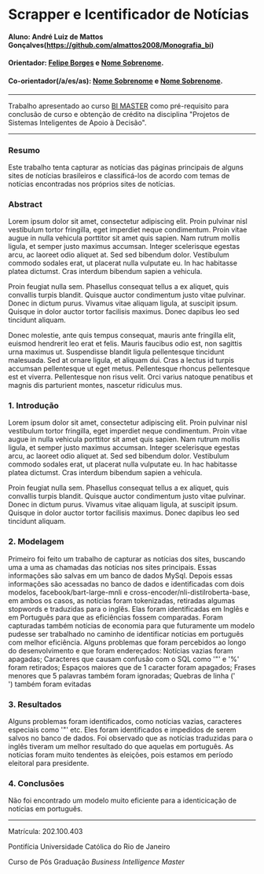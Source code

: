 <!-- antes de enviar a versão final, solicitamos que todos os comentários, colocados para orientação ao aluno, sejam removidos do arquivo -->
# Scrapper e Icentificador de Notícias

#### Aluno: André Luiz de Mattos Gonçalves(https://github.com/almattos2008/Monografia_bi)
#### Orientador: [Felipe Borges](https://github.com/FelipeBorgesC) e [Nome Sobrenome](https://github.com/link_do_github).
#### Co-orientador(/a/es/as): [Nome Sobrenome](https://github.com/link_do_github) e [Nome Sobrenome](https://github.com/link_do_github). <!-- caso não aplicável, remover esta linha -->

---

Trabalho apresentado ao curso [BI MASTER](https://ica.puc-rio.ai/bi-master) como pré-requisito para conclusão de curso e obtenção de crédito na disciplina "Projetos de Sistemas Inteligentes de Apoio à Decisão".


---

### Resumo

Este trabalho tenta capturar as notícias das páginas principais de alguns sites de notícias brasileiros e classificá-los de acordo com temas de notícias encontradas nos
próprios sites de notícias.

### Abstract <!-- Opcional! Caso não aplicável, remover esta seção -->

<!-- trocar o texto abaixo pelo resumo do trabalho, em inglês -->

Lorem ipsum dolor sit amet, consectetur adipiscing elit. Proin pulvinar nisl vestibulum tortor fringilla, eget imperdiet neque condimentum. Proin vitae augue in nulla vehicula porttitor sit amet quis sapien. Nam rutrum mollis ligula, et semper justo maximus accumsan. Integer scelerisque egestas arcu, ac laoreet odio aliquet at. Sed sed bibendum dolor. Vestibulum commodo sodales erat, ut placerat nulla vulputate eu. In hac habitasse platea dictumst. Cras interdum bibendum sapien a vehicula.

Proin feugiat nulla sem. Phasellus consequat tellus a ex aliquet, quis convallis turpis blandit. Quisque auctor condimentum justo vitae pulvinar. Donec in dictum purus. Vivamus vitae aliquam ligula, at suscipit ipsum. Quisque in dolor auctor tortor facilisis maximus. Donec dapibus leo sed tincidunt aliquam.

Donec molestie, ante quis tempus consequat, mauris ante fringilla elit, euismod hendrerit leo erat et felis. Mauris faucibus odio est, non sagittis urna maximus ut. Suspendisse blandit ligula pellentesque tincidunt malesuada. Sed at ornare ligula, et aliquam dui. Cras a lectus id turpis accumsan pellentesque ut eget metus. Pellentesque rhoncus pellentesque est et viverra. Pellentesque non risus velit. Orci varius natoque penatibus et magnis dis parturient montes, nascetur ridiculus mus.

### 1. Introdução

Lorem ipsum dolor sit amet, consectetur adipiscing elit. Proin pulvinar nisl vestibulum tortor fringilla, eget imperdiet neque condimentum. Proin vitae augue in nulla vehicula porttitor sit amet quis sapien. Nam rutrum mollis ligula, et semper justo maximus accumsan. Integer scelerisque egestas arcu, ac laoreet odio aliquet at. Sed sed bibendum dolor. Vestibulum commodo sodales erat, ut placerat nulla vulputate eu. In hac habitasse platea dictumst. Cras interdum bibendum sapien a vehicula.

Proin feugiat nulla sem. Phasellus consequat tellus a ex aliquet, quis convallis turpis blandit. Quisque auctor condimentum justo vitae pulvinar. Donec in dictum purus. Vivamus vitae aliquam ligula, at suscipit ipsum. Quisque in dolor auctor tortor facilisis maximus. Donec dapibus leo sed tincidunt aliquam.

### 2. Modelagem

Primeiro foi feito um trabalho de capturar as notícias dos sites, buscando uma a uma as chamadas das notícias nos sites principais. Essas informações são salvas em um banco de dados
MySql. 
Depois essas informações são acessadas no banco de dados e identificadas com dois modelos, facebook/bart-large-mnli e cross-encoder/nli-distilroberta-base, em ambos os casos, 
as notícias foram tokenizadas, retiradas algumas stopwords e traduzidas para o inglês. Elas foram identificadas em Inglês e em Português para que as eficiências fossem comparadas.
Foram capturadas também notícias de economia para que futuramente um modelo pudesse ser trabalhado no caminho de identificar notícias em português com melhor eficiência.
Alguns problemas que foram percebidos ao longo do desenvolvimento e que foram endereçados:
Notícias vazias foram apagadas;
Caracteres que causam confusão com o SQL como '"' e '%' foram retirados;
Espaços maiores que de 1 caracter foram apagados;
Frases menores que 5 palavras também foram ignoradas;
Quebras de linha ('</br>') também foram evitadas 

### 3. Resultados

Alguns problemas foram identificados, como notícias vazias, caracteres especiais como '"' etc. Eles foram identificados e impedidos de serem salvos no banco de dados.
Foi observado que as notícias traduzidas para o inglês tiveram um melhor resultado do que aquelas em português.
As notícias foram muito tendentes às eleições, pois estamos em período eleitoral para presidente.

### 4. Conclusões

Não foi encontrado um modelo muito eficiente para a identicicação de notícias em português.

---

Matrícula: 202.100.403

Pontifícia Universidade Católica do Rio de Janeiro

Curso de Pós Graduação *Business Intelligence Master*
